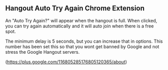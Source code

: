 Hangout Auto Try Again Chrome Extension
---------------------------------------

An "Auto Try Again?" will appear when the hangout is full. When clicked,
you can try again automatically and it will auto join when there is a free
spot.

The minimum delay is 5 seconds, but you can increase that in options.
This number has been set this so that you wont get banned by Google
and not stress the Google Hangout servers.

(https://plus.google.com/116805285176805120365/about)
